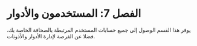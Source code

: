 # الفصل 7: المستخدمون والأدوار

يوفر هذا القسم الوصول إلى جميع حسابات المستخدم المرتبطة بالصحافة الخاصة بك، فضلا عن الفرصة لإدارة الأدوار والأذونات.

